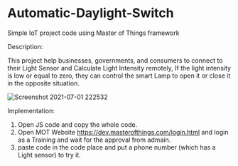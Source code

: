 # Automatic-Daylight-Switch
Simple IoT project code using Master of Things framework

Description:

This project help businesses, governments, and consumers to connect to their Light Sensor and Calculate Light Intensity remotely, If the light intensity is low or equal to zero, they can control the smart Lamp to open it or close it in the opposite situation.

![Screenshot 2021-07-01 222532](https://user-images.githubusercontent.com/48871160/124186213-44541500-dabc-11eb-9e94-cbbaf7b2072c.png)


Implementation:

1. Open JS code and copy the whole code.
2. Open MOT Website https://dev.masterofthings.com/login.html and login as a Training and wait for the approval from admain.
3. paste code in the code place and put a phone number (which has a Light sensor) to try it.

